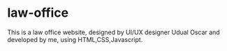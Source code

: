 # law-office
This is a law office website, designed by UI/UX designer Udual Oscar  and developed by me, using HTML,CSS,Javascript.
